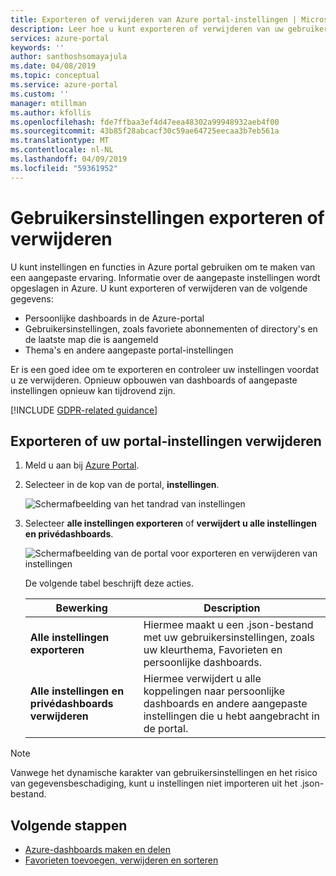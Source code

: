 ```yaml
---
title: Exporteren of verwijderen van Azure portal-instellingen | Microsoft Docs
description: Leer hoe u kunt exporteren of verwijderen van uw gebruikersinstellingen, persoonlijke dashboards en aangepaste instellingen in de Azure-portal.
services: azure-portal
keywords: ''
author: santhoshsomayajula
ms.date: 04/08/2019
ms.topic: conceptual
ms.service: azure-portal
ms.custom: ''
manager: mtillman
ms.author: kfollis
ms.openlocfilehash: fde7ffbaa3ef4d47eea48302a99948932aeb4f00
ms.sourcegitcommit: 43b85f28abcacf30c59ae64725eecaa3b7eb561a
ms.translationtype: MT
ms.contentlocale: nl-NL
ms.lasthandoff: 04/09/2019
ms.locfileid: "59361952"
---
```

# <a name="export-or-delete-user-settings"></a>Gebruikersinstellingen exporteren of verwijderen

U kunt instellingen en functies in Azure portal gebruiken om te maken van een aangepaste ervaring. Informatie over de aangepaste instellingen wordt opgeslagen in Azure. U kunt exporteren of verwijderen van de volgende gegevens:

* Persoonlijke dashboards in de Azure-portal
* Gebruikersinstellingen, zoals favoriete abonnementen of directory's en de laatste map die is aangemeld
* Thema's en andere aangepaste portal-instellingen

Er is een goed idee om te exporteren en controleer uw instellingen voordat u ze verwijderen. Opnieuw opbouwen van dashboards of aangepaste instellingen opnieuw kan tijdrovend zijn.

[!INCLUDE [GDPR-related guidance](../../includes/gdpr-intro-sentence.md)]

## <a name="export-or-delete-your-portal-settings"></a>Exporteren of uw portal-instellingen verwijderen

1. Meld u aan bij [Azure Portal](https://portal.azure.com).
2. Selecteer in de kop van de portal, **instellingen**.

    ![Schermafbeelding van het tandrad van instellingen](media/azure-portal-export-delete-settings/azure-portal-settings-icon.png)

3. Selecteer **alle instellingen exporteren** of **verwijdert u alle instellingen en privédashboards**.

    ![Schermafbeelding van de portal voor exporteren en verwijderen van instellingen](media/azure-portal-export-delete-settings/azure-portal-export-delete-settings.png)

      De volgende tabel beschrijft deze acties.

      | Bewerking | Description |
      | --- | --- |
      | **Alle instellingen exporteren** | Hiermee maakt u een .json-bestand met uw gebruikersinstellingen, zoals uw kleurthema, Favorieten en persoonlijke dashboards.|
      | **Alle instellingen en privédashboards verwijderen** | Hiermee verwijdert u alle koppelingen naar persoonlijke dashboards en andere aangepaste instellingen die u hebt aangebracht in de portal. |

> [!NOTE]
> Vanwege het dynamische karakter van gebruikersinstellingen en het risico van gegevensbeschadiging, kunt u instellingen niet importeren uit het .json-bestand.
>
>


## <a name="next-steps"></a>Volgende stappen

* [Azure-dashboards maken en delen](azure-portal-dashboard-share-access.md)
* [Favorieten toevoegen, verwijderen en sorteren](azure-portal-add-remove-sort-favorites.md)
